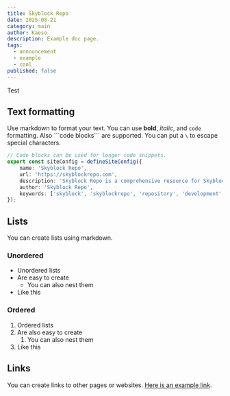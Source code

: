 ```yaml
---
title: Skyblock Repo
date: 2025-08-21
category: main
author: Kaeso
description: Example doc page.
tags:
  - announcement
  - example
  - cool
published: false
---
```


Test

## Text formatting

Use markdown to format your text. You can use **bold**, _italic_, and `code` formatting.
Also \`\`\`code blocks\`\`\` are supported. You can put a `\` to escape special characters.

```ts
// Code blocks can be used for longer code snippets.
export const siteConfig = defineSiteConfig({
	name: 'Skyblock Repo',
	url: 'https://skyblockrepo.com',
	description: 'Skyblock Repo is a comprehensive resource for Skyblock developers!',
	author: 'Skyblock Repo',
	keywords: ['skyblock', 'skyblockrepo', 'repository', 'development', 'hypixel']
});
```

## Lists

You can create lists using markdown.

### Unordered

- Unordered lists
- Are easy to create
  - You can also nest them
- Like this

### Ordered

1. Ordered lists
2. Are also easy to create
   1. You can also nest them
3. Like this

## Links

You can create links to other pages or websites. [Here is an example link](https://example.com).

